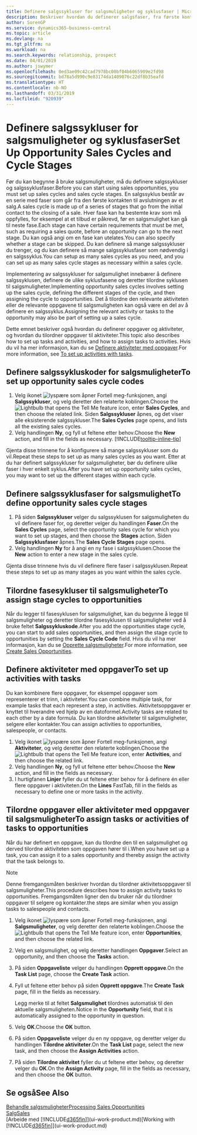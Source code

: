 ```yaml
---
title: Definere salgssykluser for salgsmuligheter og syklusfaser | Microsoft-dokumentasjon
description: Beskriver hvordan du definerer salgsfaser, fra første kontakt til avslutning, for å opprette en salgssyklus og tilordne den til salgsmuligheter i Business Central.
author: SorenGP
ms.service: dynamics365-business-central
ms.topic: article
ms.devlang: na
ms.tgt_pltfrm: na
ms.workload: na
ms.search.keywords: relationship, prospect
ms.date: 04/01/2019
ms.author: jswymer
ms.openlocfilehash: 0ed3ae09c42cad7978bc00bf04b6065909e2fd98
ms.sourcegitcommit: bd78a5d990c9e83174da1409076c22df8b35eafd
ms.translationtype: HT
ms.contentlocale: nb-NO
ms.lasthandoff: 03/31/2019
ms.locfileid: "920939"
---
```

# <a name="set-up-opportunity-sales-cycles-and-cycle-stages"></a><span data-ttu-id="35ce2-103">Definere salgssykluser for salgsmuligheter og syklusfaser</span><span class="sxs-lookup"><span data-stu-id="35ce2-103">Set Up Opportunity Sales Cycles and Cycle Stages</span></span>
<span data-ttu-id="35ce2-104">Før du kan begynne å bruke salgsmuligheter, må du definere salgssykluser og salgssyklusfaser.</span><span class="sxs-lookup"><span data-stu-id="35ce2-104">Before you can start using sales opportunities, you must set up sales cycles and sales cycle stages.</span></span> <span data-ttu-id="35ce2-105">En salgssyklus består av en serie med faser som går fra den første kontakten til avslutningen av et salg.</span><span class="sxs-lookup"><span data-stu-id="35ce2-105">A sales cycle is made up of a series of stages that go from the initial contact to the closing of a sale.</span></span> <span data-ttu-id="35ce2-106">Hver fase kan ha bestemte krav som må oppfylles, for eksempel at et tilbud er påkrevd, før en salgsmulighet kan gå til neste fase.</span><span class="sxs-lookup"><span data-stu-id="35ce2-106">Each stage can have certain requirements that must be met, such as requiring a sales quote, before an opportunity can go to the next stage.</span></span> <span data-ttu-id="35ce2-107">Du kan også angi om en fase kan utelates.</span><span class="sxs-lookup"><span data-stu-id="35ce2-107">You can also specify whether a stage can be skipped.</span></span> <span data-ttu-id="35ce2-108">Du kan definere så mange salgssykluser du trenger, og du kan definere så mange salgssyklusfaser som nødvendig i en salgssyklus.</span><span class="sxs-lookup"><span data-stu-id="35ce2-108">You can setup as many sales cycles as you need, and you can set up as many sales cycle stages as necessary within a sales cycle.</span></span>

<span data-ttu-id="35ce2-109">Implementering av salgssykluser for salgsmulighet innebærer å definere salgssyklusen, definere de ulike syklusfasene og deretter tilordne syklusen til salgsmuligheter.</span><span class="sxs-lookup"><span data-stu-id="35ce2-109">Implementing opportunity sales cycles involves setting up the sales cycle, defining the different stages of the cycle, and then assigning the cycle to opportunities.</span></span> <span data-ttu-id="35ce2-110">Det å tilordne den relevante aktiviteten eller de relevante oppgavene til salgsmuligheten kan også være en del av å definere en salgssyklus.</span><span class="sxs-lookup"><span data-stu-id="35ce2-110">Assigning the relevant activity or tasks to the opportunity may also be part of setting up a sales cycle.</span></span>

<span data-ttu-id="35ce2-111">Dette emnet beskriver også hvordan du definerer oppgaver og aktiviteter, og hvordan du tilordner oppgaver til aktiviteter.</span><span class="sxs-lookup"><span data-stu-id="35ce2-111">This topic also describes how to set up tasks and activities, and how to assign tasks to activities.</span></span> <span data-ttu-id="35ce2-112">Hvis du vil ha mer informasjon, kan du se [Definere aktiviteter med oppgaver](marketing-how-setup-opportunity-sales-cycles-stages.md#to-set-up-activities-with-tasks).</span><span class="sxs-lookup"><span data-stu-id="35ce2-112">For more information, see [To set up activities with tasks](marketing-how-setup-opportunity-sales-cycles-stages.md#to-set-up-activities-with-tasks).</span></span>

## <a name="to-set-up-opportunity-sales-cycle-codes"></a><span data-ttu-id="35ce2-113">Definere salgssykluskoder for salgsmuligheter</span><span class="sxs-lookup"><span data-stu-id="35ce2-113">To set up opportunity sales cycle codes</span></span>
1. <span data-ttu-id="35ce2-114">Velg ikonet ![lyspære som åpner Fortell meg-funksjonen](media/ui-search/search_small.png "Fortell hva du vil gjøre"), angi **Salgssykluser**, og velg deretter den relaterte koblingen.</span><span class="sxs-lookup"><span data-stu-id="35ce2-114">Choose the ![Lightbulb that opens the Tell Me feature](media/ui-search/search_small.png "Tell me what you want to do") icon, enter **Sales Cycles**, and then choose the related link.</span></span> <span data-ttu-id="35ce2-115">Siden **Salgssykluser** åpnes, og det viser alle eksisterende salgssykluser.</span><span class="sxs-lookup"><span data-stu-id="35ce2-115">The **Sales Cycles** page opens, and lists all the existing sales cycles.</span></span>
2. <span data-ttu-id="35ce2-116">Velg handlingen **Ny**, og fyll ut feltene etter behov.</span><span class="sxs-lookup"><span data-stu-id="35ce2-116">Choose the **New** action, and fill in the fields as necessary.</span></span> [!INCLUDE[tooltip-inline-tip](includes/tooltip-inline-tip_md.md)]

<span data-ttu-id="35ce2-117">Gjenta disse trinnene for å konfigurere så mange salgssykluser som du vil.</span><span class="sxs-lookup"><span data-stu-id="35ce2-117">Repeat these steps to set up as many sales cycles as you want.</span></span> <span data-ttu-id="35ce2-118">Etter at du har definert salgssykluser for salgsmuligheter, bør du definere ulike faser i hver enkelt syklus.</span><span class="sxs-lookup"><span data-stu-id="35ce2-118">After you have set up opportunity sales cycles, you may want to set up the different stages within each cycle.</span></span>

## <a name="to-define-opportunity-sales-cycle-stages"></a><span data-ttu-id="35ce2-119">Definere salgssyklusfaser for salgsmulighet</span><span class="sxs-lookup"><span data-stu-id="35ce2-119">To define opportunity sales cycle stages</span></span>
1. <span data-ttu-id="35ce2-120">På siden **Salgssykluser** velger du salgssyklusen for salgsmuligheten du vil definere faser for, og deretter velger du handlingen **Faser**.</span><span class="sxs-lookup"><span data-stu-id="35ce2-120">On the **Sales Cycles** page, select the opportunity sales cycle for which you want to set up stages, and then choose the **Stages** action.</span></span> <span data-ttu-id="35ce2-121">Siden **Salgssyklusfaser** åpnes.</span><span class="sxs-lookup"><span data-stu-id="35ce2-121">The **Sales Cycle Stages** page opens.</span></span>
2. <span data-ttu-id="35ce2-122">Velg handlingen **Ny** for å angi en ny fase i salgssyklusen.</span><span class="sxs-lookup"><span data-stu-id="35ce2-122">Choose the **New** action to enter a new stage in the sales cycle.</span></span>

<span data-ttu-id="35ce2-123">Gjenta disse trinnene hvis du vil definere flere faser i salgssyklusen.</span><span class="sxs-lookup"><span data-stu-id="35ce2-123">Repeat these steps to set up as many stages as you want within the sales cycle.</span></span>

## <a name="to-assign-stage-cycles-to-opportunities"></a><span data-ttu-id="35ce2-124">Tilordne fasesykluser til salgsmuligheter</span><span class="sxs-lookup"><span data-stu-id="35ce2-124">To assign stage cycles to opportunities</span></span>
<span data-ttu-id="35ce2-125">Når du legger til fasesyklusen for salgsmulighet, kan du begynne å legge til salgsmuligheter og deretter tilordne fasesyklusen til salgsmuligheter ved å bruke feltet **Salgssykluskode**.</span><span class="sxs-lookup"><span data-stu-id="35ce2-125">After you add the opportunities stage cycle, you can start to add sales opportunities, and then assign the stage cycle to opportunities by setting the **Sales Cycle Code** field.</span></span> <span data-ttu-id="35ce2-126">Hvis du vil ha mer informasjon, kan du se [Opprette salgsmuligheter](marketing-how-create-opportunities.md).</span><span class="sxs-lookup"><span data-stu-id="35ce2-126">For more information, see [Create Sales Opportunities](marketing-how-create-opportunities.md).</span></span>

## <a name="to-set-up-activities-with-tasks"></a><span data-ttu-id="35ce2-127">Definere aktiviteter med oppgaver</span><span class="sxs-lookup"><span data-stu-id="35ce2-127">To set up activities with tasks</span></span>
<span data-ttu-id="35ce2-128">Du kan kombinere flere oppgaver, for eksempel oppgaver som representerer et trinn, i aktiviteter.</span><span class="sxs-lookup"><span data-stu-id="35ce2-128">You can combine multiple task, for example tasks that each represent a step, in activities.</span></span> <span data-ttu-id="35ce2-129">Aktivitetsoppgaver er knyttet til hverandre ved hjelp av en datoformel.</span><span class="sxs-lookup"><span data-stu-id="35ce2-129">Activity tasks are related to each other by a date formula.</span></span> <span data-ttu-id="35ce2-130">Du kan tilordne aktiviteter til salgsmuligheter, selgere eller kontakter.</span><span class="sxs-lookup"><span data-stu-id="35ce2-130">You can assign activities to opportunities, salespeople, or contacts.</span></span>

1. <span data-ttu-id="35ce2-131">Velg ikonet ![lyspære som åpner Fortell meg-funksjonen](media/ui-search/search_small.png "Fortell hva du vil gjøre"), angi **Aktiviteter**, og velg deretter den relaterte koblingen.</span><span class="sxs-lookup"><span data-stu-id="35ce2-131">Choose the ![Lightbulb that opens the Tell Me feature](media/ui-search/search_small.png "Tell me what you want to do") icon, enter **Activities**, and then choose the related link.</span></span>
2. <span data-ttu-id="35ce2-132">Velg handlingen **Ny**, og fyll ut feltene etter behov.</span><span class="sxs-lookup"><span data-stu-id="35ce2-132">Choose the **New** action, and fill in the fields as necessary.</span></span>
3. <span data-ttu-id="35ce2-133">I hurtigfanen **Linjer** fyller du ut feltene etter behov for å definere én eller flere oppgaver i aktiviteten.</span><span class="sxs-lookup"><span data-stu-id="35ce2-133">On the **Lines** FastTab, fill in the fields as necessary to define one or more tasks in the activity.</span></span>

## <a name="to-assign-tasks-or-activities-of-tasks-to-opportunities"></a><span data-ttu-id="35ce2-134">Tilordne oppgaver eller aktiviteter med oppgaver til salgsmuligheter</span><span class="sxs-lookup"><span data-stu-id="35ce2-134">To assign tasks or activities of tasks to opportunities</span></span>
<span data-ttu-id="35ce2-135">Når du har definert en oppgave, kan du tilordne den til en salgsmulighet og derved tilordne aktiviteten som oppgaven hører til i.</span><span class="sxs-lookup"><span data-stu-id="35ce2-135">When you have set up a task, you can assign it to a sales opportunity and thereby assign the activity that the task belongs to.</span></span>

> [!NOTE]  
>   <span data-ttu-id="35ce2-136">Denne fremgangsmåten beskriver hvordan du tilordner aktivitetsoppgaver til salgsmuligheter.</span><span class="sxs-lookup"><span data-stu-id="35ce2-136">This procedure describes how to assign activity tasks to opportunities.</span></span> <span data-ttu-id="35ce2-137">Fremgangsmåten ligner den du bruker når du tilordner oppgaver til selgere og kontakter.</span><span class="sxs-lookup"><span data-stu-id="35ce2-137">the steps are similar when you assign tasks to salespeople and contacts.</span></span>

1. <span data-ttu-id="35ce2-138">Velg ikonet ![lyspære som åpner Fortell meg-funksjonen](media/ui-search/search_small.png "Fortell hva du vil gjøre"), angi **Salgsmuligheter**, og velg deretter den relaterte koblingen.</span><span class="sxs-lookup"><span data-stu-id="35ce2-138">Choose the ![Lightbulb that opens the Tell Me feature](media/ui-search/search_small.png "Tell me what you want to do") icon, enter **Opportunities**, and then choose the related link.</span></span>
2. <span data-ttu-id="35ce2-139">Velg en salgsmulighet, og velg deretter handlingen **Oppgaver**.</span><span class="sxs-lookup"><span data-stu-id="35ce2-139">Select an opportunity, and then choose the **Tasks** action.</span></span>
3. <span data-ttu-id="35ce2-140">På siden **Oppgaveliste** velger du handlingen **Opprett oppgave**.</span><span class="sxs-lookup"><span data-stu-id="35ce2-140">On the **Task List** page, choose the **Create Task** action.</span></span>
4.  <span data-ttu-id="35ce2-141">Fyll ut feltene etter behov på siden **Opprett oppgave**.</span><span class="sxs-lookup"><span data-stu-id="35ce2-141">The **Create Task** page, fill in the fields as necessary.</span></span>

    <span data-ttu-id="35ce2-142">Legg merke til at feltet **Salgsmulighet** tilordnes automatisk til den aktuelle salgsmuligheten.</span><span class="sxs-lookup"><span data-stu-id="35ce2-142">Notice in the **Opportunity** field, that it is automatically assigned to the opportunity in question.</span></span>
5. <span data-ttu-id="35ce2-143">Velg **OK**.</span><span class="sxs-lookup"><span data-stu-id="35ce2-143">Choose the **OK** button.</span></span>
6. <span data-ttu-id="35ce2-144">På siden **Oppgaveliste** velger du en ny oppgave, og deretter velger du handlingen **Tilordne aktiviteter**.</span><span class="sxs-lookup"><span data-stu-id="35ce2-144">On the **Task List** page, select the new task, and then choose the **Assign Activities** action.</span></span>
7. <span data-ttu-id="35ce2-145">På siden **Tilordne aktivitet** fyller du ut feltene etter behov, og deretter velger du **OK**.</span><span class="sxs-lookup"><span data-stu-id="35ce2-145">On the **Assign Activity** page, fill in the fields as necessary, and then choose the **OK** button.</span></span>

## <a name="see-also"></a><span data-ttu-id="35ce2-146">Se også</span><span class="sxs-lookup"><span data-stu-id="35ce2-146">See Also</span></span>
[<span data-ttu-id="35ce2-147">Behandle salgsmuligheter</span><span class="sxs-lookup"><span data-stu-id="35ce2-147">Processing Sales Opportunities</span></span>](marketing-processing-sales-opportunities.md)  
[<span data-ttu-id="35ce2-148">Salg</span><span class="sxs-lookup"><span data-stu-id="35ce2-148">Sales</span></span>](sales-manage-sales.md)  
<span data-ttu-id="35ce2-149">[Arbeide med [!INCLUDE[d365fin](includes/d365fin_md.md)]](ui-work-product.md)</span><span class="sxs-lookup"><span data-stu-id="35ce2-149">[Working with [!INCLUDE[d365fin](includes/d365fin_md.md)]](ui-work-product.md)</span></span>
